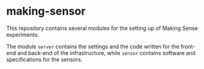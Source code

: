 # making-sensor

This repository contains several modules for the setting up of Making Sense experiments.

The module `server` contains the settings and the code written for the front-end and back-end of the infrastructure, while `sensor` contains software and specifications for the sensors.
